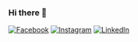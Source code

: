 ### Hi there 👋


[![Facebook](https://img.shields.io/badge/-Facebook-00B2FF?style=flat-square&logo=Facebook&logoColor=white)](https://www.facebook.com/joro.georgiev.94/)
[![Instagram](https://img.shields.io/badge/-Instagram-e4405f?style=flat-square&logo=Instagram&logoColor=white)](https://www.instagram.com/jorogeorgiev765/) 
[![LinkedIn](https://img.shields.io/badge/-LinkedIn-0e76a8?style=flat-square&logo=Linkedin&logoColor=white)](https://www.linkedin.com/in/georgi-georgiev-04649b234/) 

<!--
**Joro765/Joro765** is a ✨ _special_ ✨ repository because its `README.md` (this file) appears on your GitHub profile.

Here are some ideas to get you started:

- 🔭 I’m currently working on ...
- 🌱 I’m currently learning ...
- 👯 I’m looking to collaborate on ...
- 🤔 I’m looking for help with ...
- 💬 Ask me about ...
- 📫 How to reach me: ...
- 😄 Pronouns: ...
- ⚡ Fun fact: ...
-->
